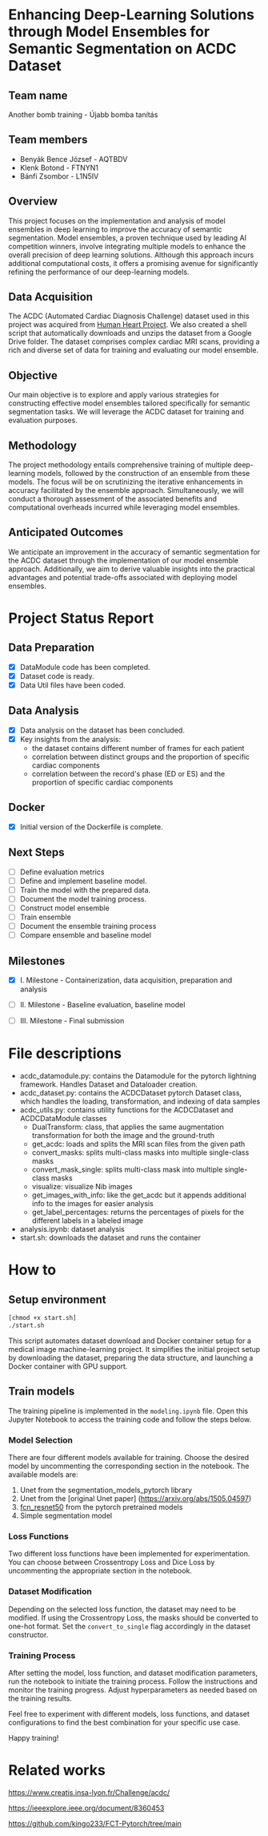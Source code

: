 #  Enhancing Deep-Learning Solutions through Model Ensembles for Semantic Segmentation on ACDC Dataset

## Team name
Another bomb training - Újabb bomba tanítás

## Team members

- Benyák Bence József - AQTBDV
- Klenk Botond - FTNYN1
- Bánfi Zsombor - L1N5IV

## Overview
This project focuses on the implementation and analysis of model ensembles in deep learning to improve the accuracy of semantic segmentation. Model ensembles, a proven technique used by leading AI competition winners, involve integrating multiple models to enhance the overall precision of deep learning solutions. Although this approach incurs additional computational costs, it offers a promising avenue for significantly refining the performance of our deep-learning models.

## Data Acquisition
The ACDC (Automated Cardiac Diagnosis Challenge) dataset used in this project was acquired from [Human Heart Project](https://humanheart-project.creatis.insa-lyon.fr/database/#collection/637218c173e9f0047faa00fb). We also created a shell script that automatically downloads and unzips the dataset from a Google Drive folder. The dataset comprises complex cardiac MRI scans, providing a rich and diverse set of data for training and evaluating our model ensemble.


## Objective
Our main objective is to explore and apply various strategies for constructing effective model ensembles tailored specifically for semantic segmentation tasks. We will leverage the ACDC dataset for training and evaluation purposes.


## Methodology
The project methodology entails comprehensive training of multiple deep-learning models, followed by the construction of an ensemble from these models. The focus will be on scrutinizing the iterative enhancements in accuracy facilitated by the ensemble approach. Simultaneously, we will conduct a thorough assessment of the associated benefits and computational overheads incurred while leveraging model ensembles.

## Anticipated Outcomes
We anticipate an improvement in the accuracy of semantic segmentation for the ACDC dataset through the implementation of our model ensemble approach. Additionally, we aim to derive valuable insights into the practical advantages and potential trade-offs associated with deploying model ensembles. 


# Project Status Report

## Data Preparation
- [x] DataModule code has been completed.
- [x] Dataset code is ready.
- [x] Data Util files have been coded.

## Data Analysis
- [x] Data analysis on the dataset has been concluded.
- [x] Key insights from the analysis:
  - the dataset contains different number of frames for each patient
  - correlation between distinct groups and the proportion of specific cardiac components
  - correlation between the record's phase (ED or ES) and the proportion of specific cardiac components

## Docker
- [x] Initial version of the Dockerfile is complete.

## Next Steps
- [ ] Define evaluation metrics
- [ ] Define and implement baseline model.
- [ ] Train the model with the prepared data.
- [ ] Document the model training process.
- [ ] Construct model ensemble
- [ ] Train ensemble
- [ ] Document the ensemble training process
- [ ] Compare ensemble and baseline model

## Milestones
- [x] I. Milestone  - Containerization, data acquisition, preparation and analysis
- [ ] II. Milestone - Baseline evaluation, baseline model
- [ ] III. Milestone - Final submission


# File descriptions
 - acdc_datamodule.py: contains the Datamodule for the pytorch lightning framework. Handles Dataset and Dataloader creation.
 - acdc_dataset.py: contains the ACDCDataset pytorch Dataset class, which handles the loading, transformation, and indexing of data samples
 - acdc_utils.py: contains utility functions for the ACDCDataset and ACDCDataModule classes
   - DualTransform: class, that applies the same augmentation transformation for both the image and the ground-truth
   - get_acdc: loads and splits the MRI scan files from the given path
   - convert_masks: splits multi-class masks into multiple single-class masks
   - convert_mask_single: splits multi-class mask into multiple single-class masks
   - visualize: visualize Nib images
   - get_images_with_info: like the get_acdc but it appends additional info to the images for easier analysis
   - get_label_percentages: returns the percentages of pixels for the different labels in a labeled image
 - analysis.ipynb: dataset analysis
 - start.sh: downloads the dataset and runs the container

# How to

## Setup environment

   ```bash
   [chmod +x start.sh]
   ./start.sh
   ```

This script automates dataset download and Docker container setup for a medical image machine-learning project. It simplifies the initial project setup by downloading the dataset, preparing the data structure, and launching a Docker container with GPU support.

## Train models

The training pipeline is implemented in the `modeling.ipynb` file. Open this Jupyter Notebook to access the training code and follow the steps below.

### Model Selection

There are four different models available for training. Choose the desired model by uncommenting the corresponding section in the notebook. The available models are:
1. Unet from the segmentation_models_pytorch library
2. Unet from the [original Unet paper] (https://arxiv.org/abs/1505.04597)
3. [fcn_resnet50](https://arxiv.org/abs/1411.4038) from the pytorch pretrained models
4. Simple segmentation model

### Loss Functions

Two different loss functions have been implemented for experimentation. You can choose between Crossentropy Loss and Dice Loss by uncommenting the appropriate section in the notebook.


### Dataset Modification

Depending on the selected loss function, the dataset may need to be modified. If using the Crossentropy Loss, the masks should be converted to one-hot format. Set the `convert_to_single` flag accordingly in the dataset constructor.

### Training Process

After setting the model, loss function, and dataset modification parameters, run the notebook to initiate the training process. Follow the instructions and monitor the training progress. Adjust hyperparameters as needed based on the training results.

Feel free to experiment with different models, loss functions, and dataset configurations to find the best combination for your specific use case.

Happy training!




 

# Related works
https://www.creatis.insa-lyon.fr/Challenge/acdc/

https://ieeexplore.ieee.org/document/8360453

https://github.com/kingo233/FCT-Pytorch/tree/main
